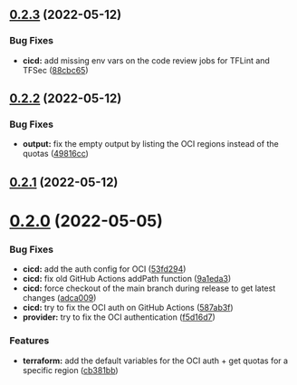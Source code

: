 ## [0.2.3](https://github.com/timoa/terraform-module-oci-example/compare/v0.2.2...v0.2.3) (2022-05-12)


### Bug Fixes

* **cicd:** add missing env vars on the code review jobs for TFLint and TFSec ([88cbc65](https://github.com/timoa/terraform-module-oci-example/commit/88cbc65e7041e99b3ffbcd25408ad58bcc9e97fc))

## [0.2.2](https://github.com/timoa/terraform-module-oci-example/compare/v0.2.1...v0.2.2) (2022-05-12)


### Bug Fixes

* **output:** fix the empty output by listing the OCI regions instead of the quotas ([49816cc](https://github.com/timoa/terraform-module-oci-example/commit/49816ccf265a43a6805bc3d952614c5241e2f594))

## [0.2.1](https://github.com/timoa/terraform-module-oci-example/compare/v0.2.0...v0.2.1) (2022-05-12)

# [0.2.0](https://github.com/timoa/terraform-module-oci-example/compare/v0.1.0...v0.2.0) (2022-05-05)


### Bug Fixes

* **cicd:** add the auth config for OCI ([53fd294](https://github.com/timoa/terraform-module-oci-example/commit/53fd29461caa02c422770087e152a3c24ea7430f))
* **cicd:** fix old GitHub Actions addPath function ([9a1eda3](https://github.com/timoa/terraform-module-oci-example/commit/9a1eda3c9365e30f86180282b9b4accea1ce83a3))
* **cicd:** force checkout of the main branch during release to get latest changes ([adca009](https://github.com/timoa/terraform-module-oci-example/commit/adca009e74047d4d84cb56f3458140ff61e34d61))
* **cicd:** try to fix the OCI auth on GitHub Actions ([587ab3f](https://github.com/timoa/terraform-module-oci-example/commit/587ab3f463c96e77984f8e429e69df057669a233))
* **provider:** try to fix the OCI authentication ([f5d16d7](https://github.com/timoa/terraform-module-oci-example/commit/f5d16d7b9a4eb5c384a5519b7c2d8c4b0c199af4))


### Features

* **terraform:** add the default variables for the OCI auth + get quotas for a specific region ([cb381bb](https://github.com/timoa/terraform-module-oci-example/commit/cb381bba1c8c846528ea67b84f34f0b151ab2659))
